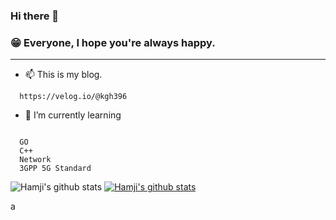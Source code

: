 ### Hi there 👋
### 😁 Everyone, I hope you're always happy.


---

- 📫 This is my blog. 

```
  https://velog.io/@kgh396
```


- 🌱 I’m currently learning
```

  GO
  C++
  Network
  3GPP 5G Standard 

```

![Hamji's github stats](https://github-readme-stats.vercel.app/api?username=Hamji&show_icons=true)
[![Hamji's github stats](https://github-readme-stats.vercel.app/api/top-langs/?username=Hamji&show_icons=true&hide_border=true&title_color=004386&icon_color=004386&layout=compact)](https://github.com/본인ID)

a

<!--
**Hamji/Hamji** is a ✨ _special_ ✨ repository because its `README.md` (this file) appears on your GitHub profile.

Here are some ideas to get you started:

- 🔭 I’m currently working on ...
- 🌱 I’m currently learning ...
- 👯 I’m looking to collaborate on ...
- 🤔 I’m looking for help with ...
- 💬 Ask me about ...
- 📫 How to reach me: ...
- 😄 Pronouns: ...
- ⚡ Fun fact: ...
-->
